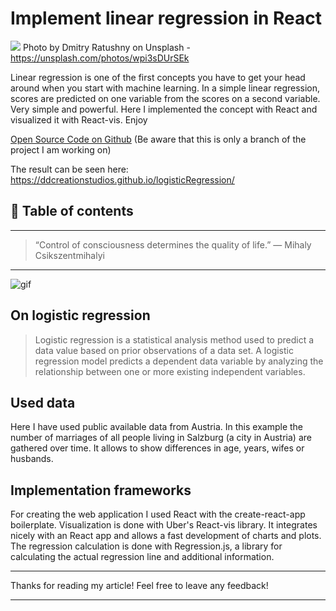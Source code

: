 # Implement linear regression in React

[<img src="https://images.unsplash.com/photo-1456081101716-74e616ab23d8?auto=format&fit=crop&w=1510&q=80&ixid=dW5zcGxhc2guY29tOzs7Ozs%3D">](
https://unsplash.com/photos/wpi3sDUrSEk)
Photo by Dmitry Ratushny on Unsplash - https://unsplash.com/photos/wpi3sDUrSEk

Linear regression is one of the first concepts you have to get your head around when you start with machine learning. In a simple linear regression, scores are predicted on one variable from the scores on a second variable. Very simple and powerful. Here I implemented the concept with React and visualized it with React-vis. Enjoy

[Open Source Code on Github](https://github.com/DDCreationStudios/logisticRegression/tree/feature/forArticle) (Be aware that this is only a branch of the project I am working on)

The result can be seen here: https://ddcreationstudios.github.io/logisticRegression/ 


## 📄 Table of contents


---
>“Control of consciousness determines the quality of life.” ― Mihaly Csikszentmihalyi
---


![gif](https://camo.githubusercontent.com/8702cf6f8016bc06f20490036fa028e065cf38cf/687474703a2f2f672e7265636f726469742e636f2f647271577035393139352e676966)

## On logistic regression 

> Logistic regression is a statistical analysis method used to predict a data value based on prior observations of a data set. A logistic regression model predicts a dependent data variable by analyzing the relationship between one or more existing independent variables.

## Used data

Here I have used public available data from Austria. In this example the number of marriages of all people living in Salzburg (a city in Austria) are gathered over time. It allows to show differences in age, years, wifes or husbands.

## Implementation frameworks

For creating the web application I used React with the create-react-app boilerplate.
Visualization is done with Uber's React-vis library. It integrates nicely with an React app and allows a fast development of charts and plots. The regression calculation is done with Regression.js, a library for calculating the actual regression line and additional information.



---

Thanks for reading my article! Feel free to leave any feedback! 

---

<!-- Written by Daniel Deutsch (deudan1010@gmail.com) -->
